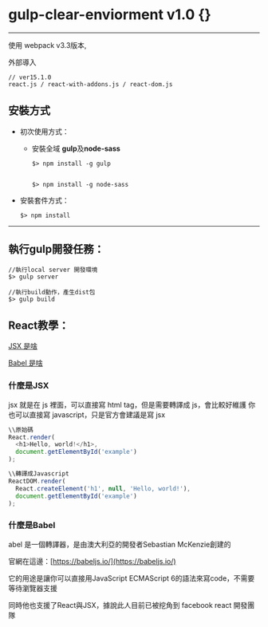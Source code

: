 # gulp-clear-enviorment v1.0 {}

---

使用 webpack v3.3版本,

外部導入

```
// ver15.1.0
react.js / react-with-addons.js / react-dom.js
```

## 安裝方式

- 初次使用方式：

    * 安裝全域 **gulp**及**node-sass**

        ```
        $> npm install -g gulp


        $> npm install -g node-sass

        ```

- 安裝套件方式：

    ```
    $> npm install
    ```

---

## 執行gulp開發任務：

```
//執行local server 開發環境
$> gulp server

//執行build動作，產生dist包
$> gulp build
```

## React教學：


[JSX 是啥](#什麼是JSX)

[Babel 是啥](#什麼是Babel)

### 什麼是JSX

jsx 就是在 js 裡面，可以直接寫 html tag，但是需要轉譯成 js，會比較好維護 你也可以直接寫 javascript，只是官方會建議是寫 jsx

```javascript
\\原始碼
React.render(
  <h1>Hello, world!</h1>,
  document.getElementById('example')
);

\\轉譯成Javascript
ReactDOM.render(
  React.createElement('h1', null, 'Hello, world!'),
  document.getElementById('example')
);

```

### 什麼是Babel

abel 是一個轉譯器，是由澳大利亞的開發者Sebastian McKenzie創建的

官網在這邊：[https://babeljs.io/](https://babeljs.io/)

它的用途是讓你可以直接用JavaScript ECMAScript 6的語法來寫code，不需要等待瀏覽器支援

同時他也支援了React與JSX，據說此人目前已被挖角到 facebook react 開發團隊
